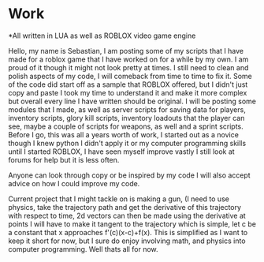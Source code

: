 # Work

*All written in LUA as well as ROBLOX video game engine

Hello, my name is Sebastian, I am posting some of my scripts that I have made for a roblox game that I have worked on for a while by my own. I am proud of it though
it might not look pretty at times. I still need to clean and polish aspects of my code, I will comeback from time to time to fix it. Some of the code did start off as a sample
that ROBLOX offered, but I didn't just copy and paste I took my time to understand it and make it more complex but overall every line I have written should be original. 
I will be posting some modules that I made, as well as server scripts for saving data for players, inventory scripts, glory kill scripts, inventory loadouts that the player can see,
maybe a couple of scripts for weapons, as well and a sprint scripts. Before I go, this was all a years worth of work, I started out as a novice though I knew python I didn't apply
it or my computer programming skills until I started ROBLOX, I have seen myself improve vastly I still look at forums for help but it is less often.

Anyone can look through copy or be inspired by my code I will also accept advice on how I could improve my code.

Current project that I might tackle on is making a gun, (I need to use physics, take the trajectory path and get the derivative of this trajectory with respect to time, 2d 
vectors can then be made using the derivative at points I will have to make it tangent to the trajectory which is simple, let c be a constant that x approaches f'(c)(x-c)+f(x).
This is simplified as I want to keep it short for now, but I sure do enjoy involving math, and physics into computer programming. Well thats all for now.

